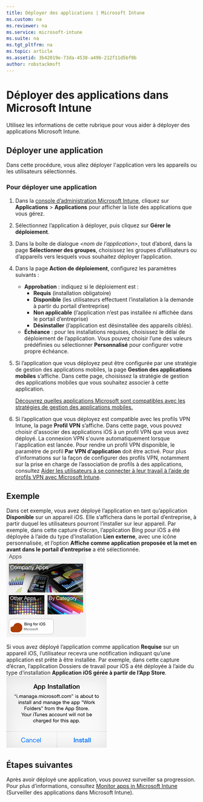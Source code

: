 ```yaml
---
title: Déployer des applications | Microsoft Intune
ms.custom: na
ms.reviewer: na
ms.service: microsoft-intune
ms.suite: na
ms.tgt_pltfrm: na
ms.topic: article
ms.assetid: 3b42019e-73da-4538-a496-212f11d5bf9b
author: robstackmsft
---
```

# Déployer des applications dans Microsoft Intune

Utilisez les informations de cette rubrique pour vous aider à déployer des applications Microsoft Intune.


## Déployer une application
Dans cette procédure, vous allez déployer l'application vers les appareils ou les utilisateurs sélectionnés.

### Pour déployer une application

1. Dans la [console d’administration Microsoft Intune](https://manage.microsoft.com), cliquez sur **Applications** &gt; **Applications** pour afficher la liste des applications que vous gérez.

2.  Sélectionnez l’application à déployer, puis cliquez sur **Gérer le déploiement**.

3.  Dans la boîte de dialogue *&lt;nom de l’application&gt;*, tout d’abord, dans la page **Sélectionner des groupes**, choisissez les groupes d’utilisateurs ou d’appareils vers lesquels vous souhaitez déployer l’application.

4.  Dans la page **Action de déploiement**, configurez les paramètres suivants :

    - **Approbation** : indiquez si le déploiement est :
        - **Requis** (installation obligatoire)
        - **Disponible** (les utilisateurs effectuent l’installation à la demande à partir du portail d’entreprise)
        - **Non applicable** (l’application n’est pas installée ni affichée dans le portail d’entreprise)
        - **Désinstaller** (l’application est désinstallée des appareils ciblés).
    - **Échéance** : pour les installations requises, choisissez le délai de déploiement de l’application. Vous pouvez choisir l’une des valeurs prédéfinies ou sélectionner **Personnalisé** pour configurer votre propre échéance.

5. Si l’application que vous déployez peut être configurée par une stratégie de gestion des applications mobiles, la page **Gestion des applications mobiles** s’affiche. Dans cette page, choisissez la stratégie de gestion des applications mobiles que vous souhaitez associer à cette application.

    [Découvrez quelles applications Microsoft sont compatibles avec les stratégies de gestion des applications mobiles.](https://www.microsoft.com/en-us/server-cloud/products/microsoft-intune/partners.aspx)

6. Si l’application que vous déployez est compatible avec les profils VPN Intune, la page **Profil VPN** s’affiche. Dans cette page, vous pouvez choisir d'associer des applications iOS à un profil VPN que vous avez déployé. La connexion VPN s'ouvre automatiquement lorsque l'application est lancée. Pour rendre un profil VPN disponible, le paramètre de profil **Par VPN d’application** doit être activé.
 Pour plus d’informations sur la façon de configurer des profils VPN, notamment sur la prise en charge de l’association de profils à des applications, consultez [Aider les utilisateurs à se connecter à leur travail à l’aide de profils VPN avec Microsoft Intune](vpn-connections-in-microsoft-intune.md).

## Exemple

Dans cet exemple, vous avez déployé l’application en tant qu’application **Disponible** sur un appareil iOS.
Elle s’affichera dans le portail d’entreprise, à partir duquel les utilisateurs pourront l’installer sur leur appareil. Par exemple, dans cette capture d’écran, l’application Bing pour iOS a été déployée à l’aide du type d’installation **Lien externe**, avec une icône personnalisée, et l’option **Affiche comme application proposée et la met en avant dans le portail d’entreprise** a été sélectionnée.
    ![Application disponible iOS](./media/available-install-on-iOS.png)

Si vous avez déployé l’application comme application **Requise** sur un appareil iOS, l’utilisateur recevra une notification indiquant qu’une application est prête à être installée. Par exemple, dans cette capture d’écran, l’application Dossiers de travail pour iOS a été déployée à l’aide du type d’installation **Application iOS gérée à partir de l’App Store**.
    ![Application requise iOS](./media/iOS-Required-install.PNG)

## Étapes suivantes

Après avoir déployé une application, vous pouvez surveiller sa progression. Pour plus d’informations, consultez [Monitor apps in Microsoft Intune](monitor-apps-in-microsoft-intune.md) (Surveiller des applications dans Microsoft Intune).


<!--HONumber=Jun16_HO1-->


